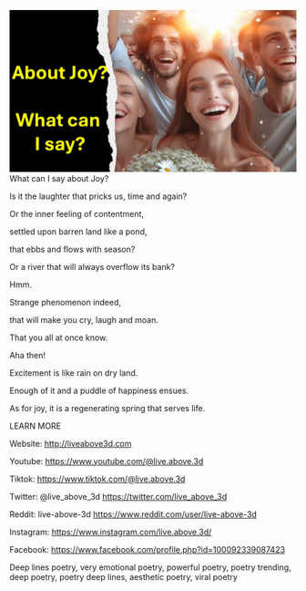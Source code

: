 ![Video cover image](cover.jpeg)
What can I say about Joy?

Is it the laughter that pricks us, time and again?

Or the inner feeling of contentment,

settled upon barren land like a pond,

that ebbs and flows with season?

Or a river that will always overflow its bank?

Hmm.

Strange phenomenon indeed,

that will make you cry, laugh and moan.

That you all at once know.

Aha then!

Excitement is like rain on dry land.

Enough of it and a puddle of happiness ensues.

As for joy, it is a regenerating spring that serves life.

LEARN MORE

Website: http://liveabove3d.com

Youtube: https://www.youtube.com/@live.above.3d

Tiktok: https://www.tiktok.com/@live.above.3d

Twitter: @live_above_3d https://twitter.com/live_above_3d

Reddit: live-above-3d https://www.reddit.com/user/live-above-3d

Instagram: https://www.instagram.com/live.above.3d/

Facebook: https://www.facebook.com/profile.php?id=100092339087423

Deep lines poetry, very emotional poetry, powerful poetry, poetry trending, deep poetry, poetry deep lines, aesthetic poetry, viral poetry

